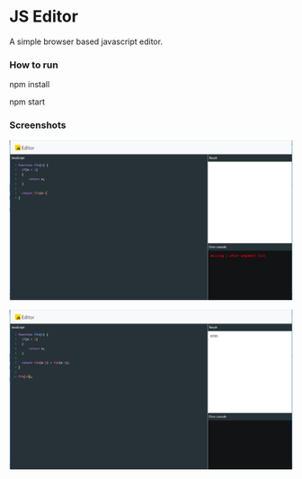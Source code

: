 # JS Editor

A simple browser based javascript editor.

### How to run

npm install

npm start

### Screenshots

![Screen](./screenshots/1.PNG)

![Screen](./screenshots/2.PNG)

